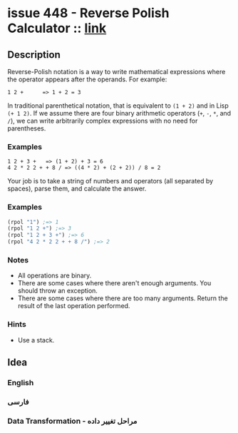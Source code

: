 # issue 448 - Reverse Polish Calculator :: [link](https://ericnormand.me/issues/purelyfunctional-tv-newsletter-448-domain-model-convenience)

## Description

Reverse-Polish notation is a way to write mathematical expressions where the operator appears after the operands. For example:

```
1 2 +      => 1 + 2 = 3
```
In traditional parenthetical notation, that is equivalent to `(1 + 2)` and in Lisp `(+ 1 2)`. If we assume there are four binary arithmetic operators (`+`, `-`, `*`, and `/`), we can write arbitrarily complex expressions with no need for parentheses.

### Examples
```
1 2 + 3 +   => (1 + 2) + 3 = 6
4 2 * 2 2 + + 8 / => ((4 * 2) + (2 + 2)) / 8 = 2
```
Your job is to take a string of numbers and operators (all separated by spaces), parse them, and calculate the answer.

### Examples
```clj
(rpol "1") ;=> 1
(rpol "1 2 +") ;=> 3
(rpol "1 2 + 3 +") ;=> 6
(rpol "4 2 * 2 2 + + 8 /") ;=> 2
```

### Notes
- All operations are binary.
- There are some cases where there aren't enough arguments. You should throw an exception.
- There are some cases where there are too many arguments. Return the result of the last operation performed.

### Hints
- Use a stack.

## Idea

### English

### فارسی


### Data Transformation - مراحل تغییر داده
```nim
```